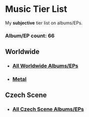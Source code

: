 # Music Tier List

My **subjective** tier list on albums/EPs.

### Album/EP count: 66

## Worldwide

- ### [All Worldwide Albums/EPs](https://github.com/jaywor1/music_tierlist/blob/main/tier_lists/worldwide/worldwide.md)

- ### [Metal](https://github.com/jaywor1/music_tierlist/blob/main/tier_lists/worldwide/metal.md)

## Czech Scene

- ### [All Czech Scene Albums/EPs](https://github.com/jaywor1/music_tierlist/blob/main/tier_lists/czech_scene/czech_tier_list.md)
